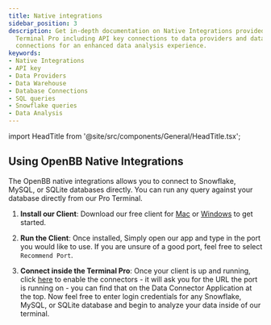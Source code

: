 ```yaml
---
title: Native integrations
sidebar_position: 3
description: Get in-depth documentation on Native Integrations provided by OpenBB
  Terminal Pro including API key connections to data providers and database/warehouse
  connections for an enhanced data analysis experience.
keywords:
- Native Integrations
- API key
- Data Providers
- Data Warehouse
- Database Connections
- SQL queries
- Snowflake queries
- Data Analysis
---
```


import HeadTitle from '@site/src/components/General/HeadTitle.tsx';

<HeadTitle title="Native Integrations | OpenBB Terminal Pro Docs" />

## Using OpenBB Native Integrations

The OpenBB native integrations allows you to connect to Snowflake, MySQL, or SQLite databases directly. You can run any query against your database directly from our Pro Terminal.

1. **Install our Client**: Download our free client for [Mac](https://openbb-installers.s3.amazonaws.com/data_connector_0.0.2.dmg) or [Windows](https://openbb-installers.s3.amazonaws.com/OpenBB+Data+Connector_0.0.2_x64_en-US.msi) to get started.

2. **Run the Client**: Once installed, Simply open our app and type in the port you would like to use. If you are unsure of a good port, feel free to select `Recommend Port`.

3. **Connect inside the Terminal Pro**: Once your client is up and running, click [here](https://pro.openbb.co/app/data-connectors) to enable the connectors - it will ask you for the URL the port is running on - you can find that on the Data Connector Application at the top. Now feel free to enter login credentials for any Snowflake, MySQL, or SQLite database and begin to analyze your data inside of our terminal.
